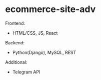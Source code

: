 # ecommerce-site-adv

Frontend:
- HTML/CSS, JS, React

Backend:
- Python(Django), MySQL, REST

Additional:
- Telegram API
